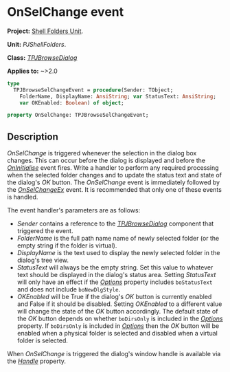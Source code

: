 # OnSelChange event

**Project:** [Shell Folders Unit](ShellFoldersUnit.md).

**Unit:** _PJShellFolders_.

**Class:** _[TPJBrowseDialog](TPJBrowseDialog.md)_

**Applies to:** ~>2.0

```pascal
type
  TPJBrowseSelChangeEvent = procedure(Sender: TObject; 
    FolderName, DisplayName: AnsiString; var StatusText: AnsiString;
    var OKEnabled: Boolean) of object;

property OnSelChange: TPJBrowseSelChangeEvent;
```

## Description

_OnSelChange_ is triggered whenever the selection in the dialog box changes. This can occur before the dialog is displayed and before the _[OnInitialise](TPJBrowseDialogOnInitialise.md)_ event fires.  Write a handler to perform any required processing when the selected folder changes and to update the status text and state of the dialog's _OK_ button. The _OnSelChange_ event is immediately followed by the _[OnSelChangeEx](TPJBrowseDialogOnSelChangeEx.md)_ event. It is recommended that only one of these events is handled.

The event handler's parameters are as follows:

* _Sender_ contains a reference to the _[TPJBrowseDialog](TPJBrowseDialog.md)_ component that triggered the event.
* _FolderName_ is the full path name name of newly selected folder (or the empty string if the folder is virtual).
* _DisplayName_ is the text used to display the newly selected folder in the dialog's tree view.
* _StatusText_ will always be the empty string. Set this value to whatever text should be displayed in the dialog's status area. Setting _StatusText_ will only have an effect if the _[Options](TPJBrowseDialogOptions.md)_ property includes `boStatusText` and does not include `boNewDlgStyle`.
* _OKEnabled_ will be True if the dialog's _OK_ button is currently enabled and False if it should be disabled. Setting _OKEnabled_ to a different value will change the state of the _OK_ button accordingly. The default state of the _OK_ button depends on whether `boDirsOnly` is included in the _[Options](TPJBrowseDialogOptions.md)_ property. If `boDirsOnly` is included in _[Options](TPJBrowseDialogOptions.md)_ then the _OK_ button will be enabled when a physical folder is selected and disabled when a virtual folder is selected.

When _OnSelChange_ is triggered the dialog's window handle is available via the _[Handle](TPJBrowseDialogHandle.md)_ property.
